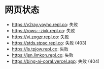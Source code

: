 # 网页状态
- https://v2ray.yoyho.repl.co: 失败
- https://rows--zixk.repl.co: 失败
- https://vi.zogzr.repl.co: 失败
- https://stds.stpsc.repl.co: 失败 (403)
- https://ls.tpjow.repl.co: 失败
- https://jsn.limkon.repl.co: 失败
- https://bing-ai-coral.vercel.app: 失败 (404)
